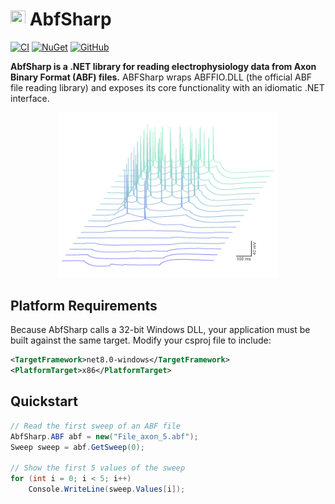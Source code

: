 # <img src="dev/icon/icon.ico" height="24" width="24"> AbfSharp
[![CI](https://github.com/swharden/AbfSharp/actions/workflows/ci.yaml/badge.svg)](https://github.com/swharden/AbfSharp/actions/workflows/ci.yaml)
[![NuGet](https://img.shields.io/nuget/vpre/abfsharp?color=%23004880&label=NuGet&logo=nuget)](https://www.nuget.org/packages/AbfSharp/)
[![GitHub](https://img.shields.io/github/license/swharden/abfsharp?color=%231281c0)](LICENSE)

**AbfSharp is a .NET library for reading electrophysiology data from Axon Binary Format (ABF) files.** ABFSharp wraps ABFFIO.DLL (the official ABF file reading library) and exposes its core functionality with an idiomatic .NET interface.

<div align="center">
  <img src="dev/graphics/Test_Plot_3D.png" width="70%" />
</div>

## Platform Requirements

Because AbfSharp calls a 32-bit Windows DLL, your application must be built against the same target. Modify your csproj file to include:

```xml
<TargetFramework>net8.0-windows</TargetFramework>
<PlatformTarget>x86</PlatformTarget>
```

## Quickstart

```cs
// Read the first sweep of an ABF file
AbfSharp.ABF abf = new("File_axon_5.abf");
Sweep sweep = abf.GetSweep(0);

// Show the first 5 values of the sweep
for (int i = 0; i < 5; i++)
    Console.WriteLine(sweep.Values[i]);
```